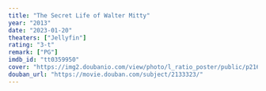 ```yaml
---
title: "The Secret Life of Walter Mitty"
year: "2013"
date: "2023-01-20"
theaters: ["Jellyfin"]
rating: "3-t"
remark: ["PG"]
imdb_id: "tt0359950"
cover: "https://img2.doubanio.com/view/photo/l_ratio_poster/public/p2160195181.jpg"
douban_url: "https://movie.douban.com/subject/2133323/"
---
```

